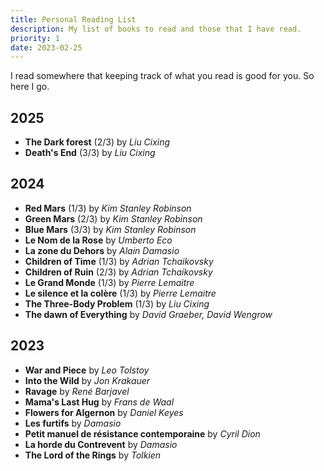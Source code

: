 ```yaml
---
title: Personal Reading List
description: My list of books to read and those that I have read.
priority: 1
date: 2023-02-25
---
```



I read somewhere that keeping track of what you read is good for you. So here I go.

## 2025

- **The Dark forest** (2/3) by *Liu Cixing*
- **Death's End** (3/3) by *Liu Cixing*

## 2024

- **Red Mars** (1/3) by *Kim Stanley Robinson*
- **Green Mars** (2/3) by *Kim Stanley Robinson*
- **Blue Mars** (3/3) by *Kim Stanley Robinson*
- **Le Nom de la Rose** by *Umberto Eco*
- **La zone du Dehors** by *Alain Damasio*
- **Children of Time** (1/3) by *Adrian Tchaikovsky*
- **Children of Ruin** (2/3) by *Adrian Tchaikovsky*
- **Le Grand Monde** (1/3) by *Pierre Lemaitre*
- **Le silence et la colère** (1/3) by *Pierre Lemaitre*
- **The Three-Body Problem** (1/3) by *Liu Cixing*
- **The dawn of Everything** by *David Graeber, David Wengrow*

## 2023

- **War and Piece** by *Leo Tolstoy*
- **Into the Wild** by *Jon Krakauer*
- **Ravage** by *René Barjavel*
- **Mama's Last Hug** by *Frans de Waal*
- **Flowers for Algernon** by *Daniel Keyes*
- **Les furtifs** by *Damasio*
- **Petit manuel de résistance contemporaine** by *Cyril Dion*
- **La horde du Contrevent** by *Damasio*
- **The Lord of the Rings** by *Tolkien*

